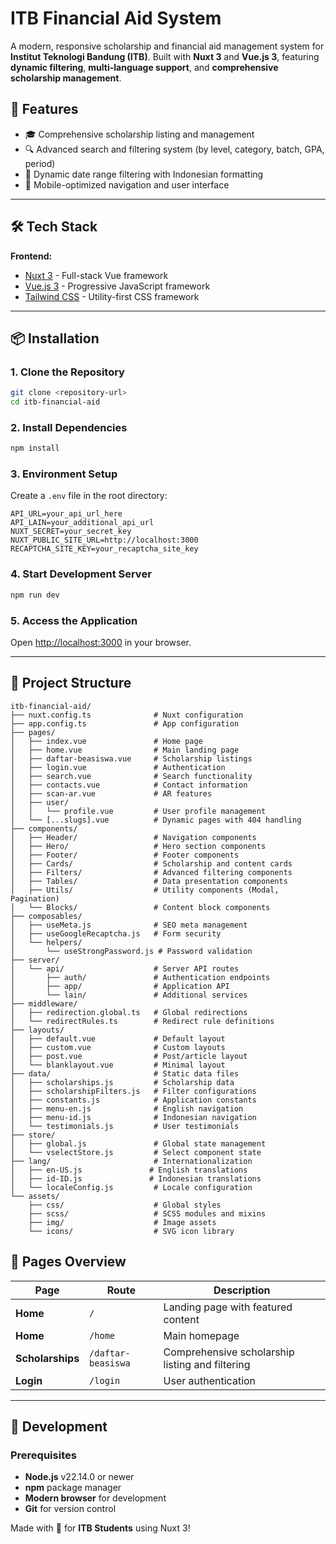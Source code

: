 # ITB Financial Aid System

A modern, responsive scholarship and financial aid management system for **Institut Teknologi Bandung (ITB)**. Built with **Nuxt 3** and **Vue.js 3**, featuring **dynamic filtering**, **multi-language support**, and **comprehensive scholarship management**.

## 🌟 Features

- 🎓 Comprehensive scholarship listing and management
- 🔍 Advanced search and filtering system (by level, category, batch, GPA, period)
- 📅 Dynamic date range filtering with Indonesian formatting
- 📱 Mobile-optimized navigation and user interface

---

## 🛠️ Tech Stack

**Frontend:**

- [Nuxt 3](https://nuxt.com/) - Full-stack Vue framework
- [Vue.js 3](https://vuejs.org/) - Progressive JavaScript framework
- [Tailwind CSS](https://tailwindcss.com/) - Utility-first CSS framework

---

## 📦 Installation

### 1. Clone the Repository

```bash
git clone <repository-url>
cd itb-financial-aid
```

### 2. Install Dependencies

```bash
npm install
```

### 3. Environment Setup

Create a `.env` file in the root directory:

```env
API_URL=your_api_url_here
API_LAIN=your_additional_api_url
NUXT_SECRET=your_secret_key
NUXT_PUBLIC_SITE_URL=http://localhost:3000
RECAPTCHA_SITE_KEY=your_recaptcha_site_key
```

### 4. Start Development Server

```bash
npm run dev
```

### 5. Access the Application

Open [http://localhost:3000](http://localhost:3000) in your browser.

---

## 🧪 Project Structure

```
itb-financial-aid/
├── nuxt.config.ts              # Nuxt configuration
├── app.config.ts               # App configuration
├── pages/
│   ├── index.vue               # Home page
│   ├── home.vue                # Main landing page
│   ├── daftar-beasiswa.vue     # Scholarship listings
│   ├── login.vue               # Authentication
│   ├── search.vue              # Search functionality
│   ├── contacts.vue            # Contact information
│   ├── scan-ar.vue             # AR features
│   ├── user/
│   │   └── profile.vue         # User profile management
│   └── [...slugs].vue          # Dynamic pages with 404 handling
├── components/
│   ├── Header/                 # Navigation components
│   ├── Hero/                   # Hero section components
│   ├── Footer/                 # Footer components
│   ├── Cards/                  # Scholarship and content cards
│   ├── Filters/                # Advanced filtering components
│   ├── Tables/                 # Data presentation components
│   ├── Utils/                  # Utility components (Modal, Pagination)
│   └── Blocks/                 # Content block components
├── composables/
│   ├── useMeta.js              # SEO meta management
│   ├── useGoogleRecaptcha.js   # Form security
│   └── helpers/
│       └── useStrongPassword.js # Password validation
├── server/
│   └── api/                    # Server API routes
│       ├── auth/               # Authentication endpoints
│       ├── app/                # Application API
│       └── lain/               # Additional services
├── middleware/
│   ├── redirection.global.ts   # Global redirections
│   └── redirectRules.ts        # Redirect rule definitions
├── layouts/
│   ├── default.vue             # Default layout
│   ├── custom.vue              # Custom layouts
│   ├── post.vue                # Post/article layout
│   └── blanklayout.vue         # Minimal layout
├── data/                       # Static data files
│   ├── scholarships.js         # Scholarship data
│   ├── scholarshipFilters.js   # Filter configurations
│   ├── constants.js            # Application constants
│   ├── menu-en.js              # English navigation
│   ├── menu-id.js              # Indonesian navigation
│   └── testimonials.js         # User testimonials
├── store/
│   ├── global.js               # Global state management
│   └── vselectStore.js         # Select component state
├── lang/                       # Internationalization
│   ├── en-US.js               # English translations
│   ├── id-ID.js               # Indonesian translations
│   └── localeConfig.js         # Locale configuration
└── assets/
    ├── css/                    # Global styles
    ├── scss/                   # SCSS modules and mixins
    ├── img/                    # Image assets
    └── icons/                  # SVG icon library
```

## 📄 Pages Overview

| Page              | Route              | Description                                     |
| ----------------- | ------------------ | ----------------------------------------------- |
| **Home**          | `/`                | Landing page with featured content              |
| **Home**          | `/home`            | Main homepage                                   |
| **Scholarships**  | `/daftar-beasiswa` | Comprehensive scholarship listing and filtering |
| **Login**         | `/login`           | User authentication                             |

---

## 🔧 Development

### Prerequisites

- **Node.js** v22.14.0 or newer
- **npm** package manager
- **Modern browser** for development
- **Git** for version control


Made with 💙 for **ITB Students** using Nuxt 3!

